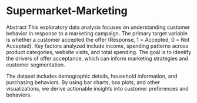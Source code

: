 # Supermarket-Marketing
Abstract
This exploratory data analysis focuses on understanding customer behavior in response to a marketing campaign. The primary target variable is whether a customer accepted the offer (Response, 1 = Accepted, 0 = Not Accepted). Key factors analyzed include income, spending patterns across product categories, website visits, and total spending. The goal is to identify the drivers of offer acceptance, which can inform marketing strategies and customer segmentation.

The dataset includes demographic details, household information, and purchasing behaviors. By using bar charts, box plots, and other visualizations, we derive actionable insights into customer preferences and behaviors.

